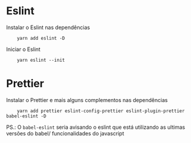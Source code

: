 # Eslint

Instalar o Eslint nas dependências
```
    yarn add eslint -D
```

Iniciar o Eslint
```
    yarn eslint --init
```



# Prettier

Instalar o Prettier e mais alguns complementos nas dependências
```
    yarn add prettier eslint-config-prettier eslint-plugin-prettier babel-eslint -D
```

PS.: O ```babel-eslint``` seria avisando o eslint que está utilizando as ultimas versões do babel/ funcionalidades do javascript
